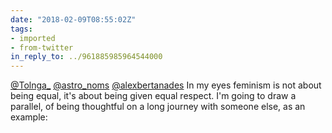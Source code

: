```yaml
---
date: "2018-02-09T08:55:02Z"
tags:
- imported
- from-twitter
in_reply_to: ../961885985964544000
---
```

[@Tolnga_](https://twitter.com/Tolnga_) [@astro_noms](https://twitter.com/astro_noms) [@alexbertanades](https://twitter.com/alexbertanades) In my eyes feminism is not about being equal, it's about being given equal respect. I'm going to draw a parallel, of being thoughtful on a long journey with someone else, as an example:
